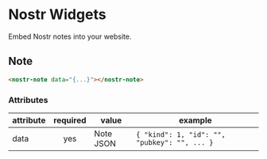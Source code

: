# Nostr Widgets

Embed Nostr notes into your website.

## Note

```html
<nostr-note data="{...}"></nostr-note>
```

### Attributes

| attribute | required | value     | example                                      |
| --------- | :------: | --------- | -------------------------------------------- |
| data      |   yes    | Note JSON | `{ "kind": 1, "id": "", "pubkey": "", ... }` |

